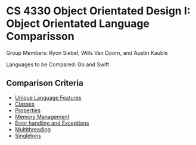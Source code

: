 # CS 4330 Object Orientated Design I: Object Orientated Language Comparisson

Group Members: Ryon Siebel, Wills Van Doorn, and Austin Kauble

Languages to be Compared: Go and Swift

## Comparison Criteria
* [Unique Language Features](Documentation/UniqueFeatures.md)
* [Classes](Documentation/Classes.md)
* [Properties](Documentation/Properties.md)
* [Memory Management](Documentation/MemoryManagement.md)
* [Error handling and Exceptions](Documentation/ErrorsAndExceptions.md)
* [Multithreading](Documentation/Multithreading.md)
* [Singletons](Documentation/Singletons.md)
